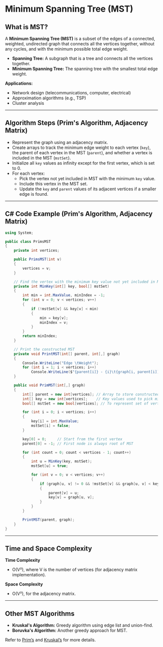 # Minimum Spanning Tree (MST)

## What is MST?

A **Minimum Spanning Tree (MST)** is a subset of the edges of a connected, weighted, undirected graph that connects all the vertices together, without any cycles, and with the minimum possible total edge weight.

- **Spanning Tree:** A subgraph that is a tree and connects all the vertices together.
- **Minimum Spanning Tree:** The spanning tree with the smallest total edge weight.

**Applications:**

- Network design (telecommunications, computer, electrical)
- Approximation algorithms (e.g., TSP)
- Cluster analysis

---

## Algorithm Steps (Prim's Algorithm, Adjacency Matrix)

- Represent the graph using an adjacency matrix.
- Create arrays to track the minimum edge weight to each vertex (`key`), the parent of each vertex in the MST (`parent`), and whether a vertex is included in the MST (`mstSet`).
- Initialize all `key` values as infinity except for the first vertex, which is set to 0.
- For each vertex:
  - Pick the vertex not yet included in MST with the minimum `key` value.
  - Include this vertex in the MST set.
  - Update the `key` and `parent` values of its adjacent vertices if a smaller edge is found.

---

## C# Code Example (Prim's Algorithm, Adjacency Matrix)

```csharp
using System;

public class PrimsMST
{
    private int vertices;

    public PrimsMST(int v)
    {
        vertices = v;
    }

    // Find the vertex with the minimum key value not yet included in MST
    private int MinKey(int[] key, bool[] mstSet)
    {
        int min = int.MaxValue, minIndex = -1;
        for (int v = 0; v < vertices; v++)
        {
            if (!mstSet[v] && key[v] < min)
            {
                min = key[v];
                minIndex = v;
            }
        }
        return minIndex;
    }

    // Print the constructed MST
    private void PrintMST(int[] parent, int[,] graph)
    {
        Console.WriteLine("Edge \tWeight");
        for (int i = 1; i < vertices; i++)
            Console.WriteLine($"{parent[i]} - {i}\t{graph[i, parent[i]]}");
    }

    public void PrimMST(int[,] graph)
    {
        int[] parent = new int[vertices]; // Array to store constructed MST
        int[] key = new int[vertices];    // Key values used to pick minimum weight edge
        bool[] mstSet = new bool[vertices]; // To represent set of vertices included in MST

        for (int i = 0; i < vertices; i++)
        {
            key[i] = int.MaxValue;
            mstSet[i] = false;
        }

        key[0] = 0;     // Start from the first vertex
        parent[0] = -1; // First node is always root of MST

        for (int count = 0; count < vertices - 1; count++)
        {
            int u = MinKey(key, mstSet);
            mstSet[u] = true;

            for (int v = 0; v < vertices; v++)
            {
                if (graph[u, v] != 0 && !mstSet[v] && graph[u, v] < key[v])
                {
                    parent[v] = u;
                    key[v] = graph[u, v];
                }
            }
        }

        PrintMST(parent, graph);
    }
}
```

---

## Time and Space Complexity

**Time Complexity**

- O(V²), where V is the number of vertices (for adjacency matrix implementation).

**Space Complexity**

- O(V²), for the adjacency matrix.

---

## Other MST Algorithms

- **Kruskal's Algorithm:** Greedy algorithm using edge list and union-find.
- **Boruvka's Algorithm:** Another greedy approach for MST.

Refer to [Prim’s](8%20-%20Graph/Prims%20algo.md) and [Kruskal’s](8%20-%20Graph/Kruskals%20algo.md) for more details.
